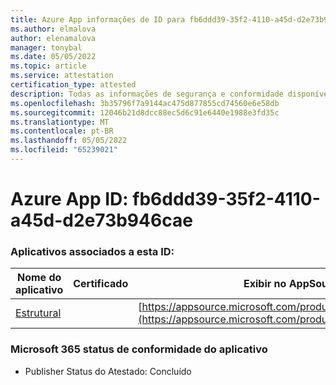 ```yaml
---
title: Azure App informações de ID para fb6ddd39-35f2-4110-a45d-d2e73b946cae
ms.author: elmalova
author: elenamalova
manager: tonybal
ms.date: 05/05/2022
ms.topic: article
ms.service: attestation
certification_type: attested
description: Todas as informações de segurança e conformidade disponíveis para fb6ddd39-35f2-4110-a45d-d2e73b946cae.
ms.openlocfilehash: 3b35796f7a9144ac475d877855cd74560e6e58db
ms.sourcegitcommit: 12046b21d8dcc88ec5d6c91e6440e1988e3fd35c
ms.translationtype: MT
ms.contentlocale: pt-BR
ms.lasthandoff: 05/05/2022
ms.locfileid: "65239021"
---
```

# <a name="azure-app-id-fb6ddd39-35f2-4110-a45d-d2e73b946cae"></a>Azure App ID: fb6ddd39-35f2-4110-a45d-d2e73b946cae


### <a name="apps-associated-with-this-id"></a>Aplicativos associados a esta ID:
| **Nome do aplicativo** | **Certificado** | **Exibir no AppSource** |
|--------------|---------------|-----------------------|
| [Estrutural](../forward/WA200002514.md) |  | [https://appsource.microsoft.com/product/office/WA200002514](https://appsource.microsoft.com/product/office/WA200002514) |

### <a name="microsoft-365-app-compliance-status"></a>Microsoft 365 status de conformidade do aplicativo
- Publisher Status do Atestado: Concluído
